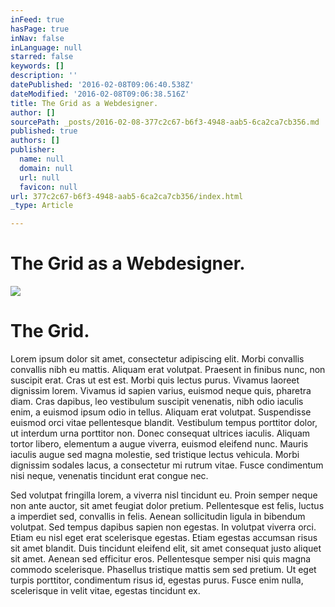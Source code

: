 ```yaml
---
inFeed: true
hasPage: true
inNav: false
inLanguage: null
starred: false
keywords: []
description: ''
datePublished: '2016-02-08T09:06:40.538Z'
dateModified: '2016-02-08T09:06:38.516Z'
title: The Grid as a Webdesigner.
author: []
sourcePath: _posts/2016-02-08-377c2c67-b6f3-4948-aab5-6ca2ca7cb356.md
published: true
authors: []
publisher:
  name: null
  domain: null
  url: null
  favicon: null
url: 377c2c67-b6f3-4948-aab5-6ca2ca7cb356/index.html
_type: Article

---
```

# The Grid as a Webdesigner.
![](https://the-grid-user-content.s3-us-west-2.amazonaws.com/c97941c8-903a-436b-92a6-ed3f5c7f251f.jpg)

# The Grid.

Lorem ipsum dolor sit amet, consectetur adipiscing elit. Morbi convallis convallis nibh eu mattis. Aliquam erat volutpat. Praesent in finibus nunc, non suscipit erat. Cras ut est est. Morbi quis lectus purus. Vivamus laoreet dignissim lorem. Vivamus id sapien varius, euismod neque quis, pharetra diam. Cras dapibus, leo vestibulum suscipit venenatis, nibh odio iaculis enim, a euismod ipsum odio in tellus. Aliquam erat volutpat. Suspendisse euismod orci vitae pellentesque blandit. Vestibulum tempus porttitor dolor, ut interdum urna porttitor non. Donec consequat ultrices iaculis. Aliquam tortor libero, elementum a augue viverra, euismod eleifend nunc. Mauris iaculis augue sed magna molestie, sed tristique lectus vehicula. Morbi dignissim sodales lacus, a consectetur mi rutrum vitae. Fusce condimentum nisi neque, venenatis tincidunt erat congue nec.

Sed volutpat fringilla lorem, a viverra nisl tincidunt eu. Proin semper neque non ante auctor, sit amet feugiat dolor pretium. Pellentesque est felis, luctus a imperdiet sed, convallis in felis. Aenean sollicitudin ligula in bibendum volutpat. Sed tempus dapibus sapien non egestas. In volutpat viverra orci. Etiam eu nisl eget erat scelerisque egestas. Etiam egestas accumsan risus sit amet blandit. Duis tincidunt eleifend elit, sit amet consequat justo aliquet sit amet. Aenean sed efficitur eros. Pellentesque semper nisi quis magna commodo scelerisque. Phasellus tristique mattis sem sed pretium. Ut eget turpis porttitor, condimentum risus id, egestas purus. Fusce enim nulla, scelerisque in velit vitae, egestas tincidunt ex.